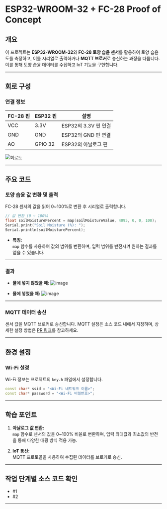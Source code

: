 # ESP32-WROOM-32 + FC-28 Proof of Concept

## 개요

이 프로젝트는 **ESP32-WROOM-32**와 **FC-28 토양 습윤 센서**를 활용하여 토양 습윤도를 측정하고, 이를 시리얼로 출력하거나 **MQTT 브로커**로 송신하는 과정을 다룹니다. 이를 통해 토양 습윤 데이터를 수집하고 IoT 기능을 구현합니다.

---

## 회로 구성

### 연결 정보

| FC-28 핀 | ESP32 핀 | 설명                  |
|----------|----------|-----------------------|
| VCC      | 3.3V     | ESP32의 3.3V 핀 연결 |
| GND      | GND      | ESP32의 GND 핀 연결  |
| AO       | GPIO 32  | ESP32의 아날로그 핀  |

![회로도](https://github.com/user-attachments/assets/ed169472-3413-4412-ab54-710e44bad18d)

---

## 주요 코드

### 토양 습윤 값 변환 및 출력
FC-28 센서의 값을 읽어 0~100%로 변환 후 시리얼로 출력합니다.

```cpp
// 값 변환 (0 ~ 100%)
float soilMoisturePercent = map(soilMoistureValue, 4095, 0, 0, 100);
Serial.print("Soil Moisture (%): ");
Serial.println(soilMoisturePercent);
```

- **특징:**  
  `map` 함수를 사용하여 값의 범위를 변환하며, 입력 범위를 반전시켜 원하는 결과를 얻을 수 있습니다.

---

### 결과

- **물에 넣지 않았을 때:**
  ![image](https://github.com/user-attachments/assets/0732035f-fba3-4d70-8a74-2bf4dc4e5e9c)

- **물에 넣었을 때:**
  ![image](https://github.com/user-attachments/assets/682f7222-4870-40ee-b0fa-9995039f217b)

---

### MQTT 데이터 송신
센서 값을 MQTT 브로커로 송신합니다. MQTT 설정은 소스 코드 내에서 지정하며, 상세한 설정 방법은 [PR 링크](https://github.com/slicequeue/poc-esp32-fc28-mqtt/pull/2#discussion_r1855326663)를 참고하세요.

---

## 환경 설정

### Wi-Fi 설정

Wi-Fi 정보는 프로젝트의 `key.h` 파일에서 설정합니다.

```cpp
const char* ssid = "<Wi-Fi 네트워크 이름>";
const char* password = "<Wi-Fi 비밀번호>";
```

---

## 학습 포인트

1. **아날로그 값 변환:**  
   `map` 함수로 센서의 값을 0~100% 비율로 변환하며, 입력 최대값과 최소값의 반전을 통해 다양한 매핑 방식 적용 가능.

2. **IoT 통신:**  
   MQTT 프로토콜을 사용하여 수집된 데이터를 브로커로 송신.

---

## 작업 단계별 소스 코드 확인

- #1
- #2

---

